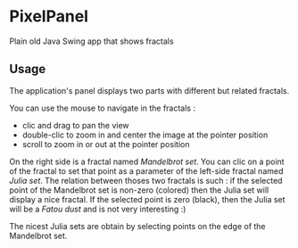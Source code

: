 # PixelPanel
Plain old Java Swing app that shows fractals

## Usage
The application's panel displays two parts with different but related fractals.

You can use the mouse to navigate in the fractals :

- clic and drag to pan the view
- double-clic to zoom in and center the image at the pointer position
- scroll to zoom in or out at the pointer position

On the right side is a fractal named *Mandelbrot set*.
You can clic on a point of the fractal to set that point as a parameter of the left-side fractal named *Julia set*.
The relation between thoses two fractals is such : if the selected point of the Mandelbrot set is non-zero (colored) then the Julia set will display a nice fractal. If the selected point is zero (black), then the Julia set will be a *Fatou dust* and is not very interesting :)

The nicest Julia sets are obtain by selecting points on the edge of the Mandelbrot set.
